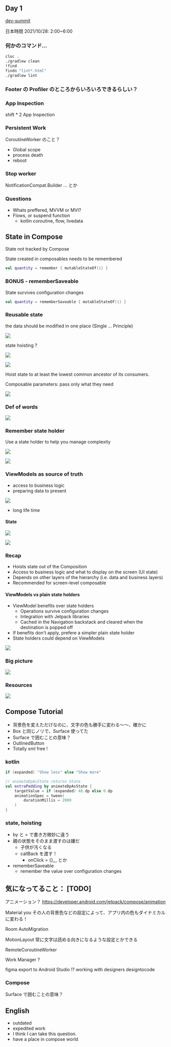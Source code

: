 ## Day 1
[dev-summit](https://developer.android.com/events/dev-summit)

日本時間
2021/10/28: 2:00~6:00

### 何かのコマンド...
```sh
cloc .
./gradlew clean
!find
findn "lint*.html"
./gradlew lint
```

### Footer の Profiler のところからいろいろできるらしい？

### App Inspection
shift * 2
App Inspection

### Persistent Work
CoroutineWorker のこと？

- Global scope
- process death
- reboot

### Stop worker
NotificationCompat.Builder ... とか

### Questions
- Whats  preffered, MVVM or MVI?
- Flows, or suspend function
  - kotlin coroutine, flow, livedata


## State in Compose
State not tracked by Compose

State created in composables needs to be remembered

```kotlin
val quantity = remember { mutableStateOf(1) }
```

### BONUS - rememberSaveable
State survives configuration changes

```kotlin
val quantity = rememberSaveable { mutableStateOf(1) }
```

### Reusable state
the data should be modified in one place (Single ... Principle)

![](imgs/reusable_state.png)

state hoisting ?

![](imgs/whos_responsible.png)

![](imgs/whos_responsible.png)

Hoist state to at least the lowest common ancestor of its consumers.

Composable parameters: pass only what they need

![](imgs/managing_state.png)

### Def of words
![](imgs/managing_state.png)

### Remember state holder
Use a state holder to help you manage complexity

![](imgs/remembered_state_holder.png)

![](imgs/remembered_state_holder.png)


### ViewModels as source of truth
- access to business logic
- preparing data to present

![](imgs/viewmodels.png)

- long life time

#### State
![](imgs/viewmodels.png)

![](imgs/viewmodels.png)

### Recap
- Hoists state out of the Composition
- Access to business logic and what to display on the screen (UI state)
- Depends on other layers of the hierarchy (i.e. data and business layers)
- Recommended for screen-level composable

#### ViewModels vs plain state holders
- ViewModel benefits over state holders
  - Operations survive configuration changes
  - Integration with Jetpack libraries
  - Cached in the Navigation backstack and cleared when the destination is popped off
- If benefits don't apply, prefere a simpler plain state holder
- State holders could depend on ViewModels

![](imgs/viewmodel_state_holder.png)

### Big picture 
![](imgs/viewmodel_.png)

### Resources
![](imgs/state_resources.png)


## Compose Tutorial
- 背景色を変えただけなのに、文字の色も勝手に変わる〜〜、確かに
- Box と同じノリで、Surface 使ってた
- Surface で囲むことの意味？
- OutlinedButton
- Totally xml free !


### kotlin
```kotlin
if (expanded) "Show less" else "Show more"

// animateDpAsState returns State
val extraPadding by animateDpAsState {
    targetValue = if (expanded) 48.dp else 0.dp
    animationSpec = tween(
        durationMillis = 2000
    )
}
```


### state, hoisting
- by と = で書き方微妙に違う
- 親の状態をそのまま渡すのは嫌だ
  - 子供が汚くなる
  - callBack を渡す！
    - onClick = {},,, とか
- rememberSaveable
  - remember the value over configuration changes


## 気になってること： [TODO]
アニメーション？
https://developer.android.com/jetpack/compose/animation

Material you
その人の背景色などの設定によって、アプリ内の色もダイナミカルに変わる！

Room
AutoMigration

MotionLayout
常に文字は読める向きになるような設定とかできる

RemoteCoroutineWorker

Work Manager ?

figma
export to Android Studio !?
working with designers
designtocode

### Compose
Surface で囲むことの意味？



## English
- outdated
- expedited work
- I think I can take this question.
- have a place in compose world
